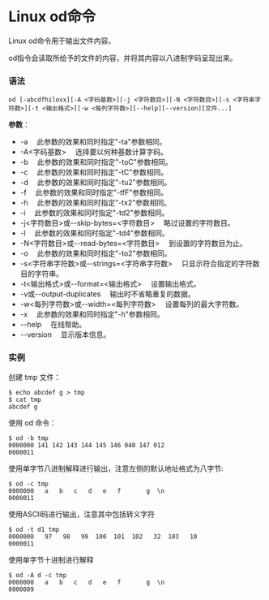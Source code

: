 
# Linux od命令



Linux od命令用于输出文件内容。

od指令会读取所给予的文件的内容，并将其内容以八进制字码呈现出来。

### 语法

```
od [-abcdfhilovx][-A <字码基数>][-j <字符数目>][-N <字符数目>][-s <字符串字符数>][-t <输出格式>][-w <每列字符数>][--help][--version][文件...]
```

**参数**：

*   -a 　此参数的效果和同时指定"-ta"参数相同。
*   -A&lt;字码基数&gt; 　选择要以何种基数计算字码。
*   -b 　此参数的效果和同时指定"-toC"参数相同。
*   -c 　此参数的效果和同时指定"-tC"参数相同。
*   -d 　此参数的效果和同时指定"-tu2"参数相同。
*   -f 　此参数的效果和同时指定"-tfF"参数相同。
*   -h 　此参数的效果和同时指定"-tx2"参数相同。
*   -i 　此参数的效果和同时指定"-td2"参数相同。
*   -j&lt;字符数目&gt;或--skip-bytes=&lt;字符数目&gt; 　略过设置的字符数目。
*   -l 　此参数的效果和同时指定"-td4"参数相同。
*   -N&lt;字符数目&gt;或--read-bytes=&lt;字符数目&gt; 　到设置的字符数目为止。
*   -o 　此参数的效果和同时指定"-to2"参数相同。
*   -s&lt;字符串字符数&gt;或--strings=&lt;字符串字符数&gt; 　只显示符合指定的字符数目的字符串。
*   -t&lt;输出格式&gt;或--format=&lt;输出格式&gt; 　设置输出格式。
*   -v或--output-duplicates 　输出时不省略重复的数据。
*   -w&lt;每列字符数&gt;或--width=&lt;每列字符数&gt; 　设置每列的最大字符数。
*   -x 　此参数的效果和同时指定"-h"参数相同。
*   --help 　在线帮助。
*   --version 　显示版本信息。

### 实例

创建 tmp 文件：

```
$ echo abcdef g > tmp
$ cat tmp
abcdef g

```

使用 od 命令：

```
$ od -b tmp
0000000 141 142 143 144 145 146 040 147 012
0000011

```

使用单字节八进制解释进行输出，注意左侧的默认地址格式为八字节:

```
$ od -c tmp
0000000   a   b   c   d   e   f       g  \n
0000011

```

使用ASCII码进行输出，注意其中包括转义字符

```
$ od -t d1 tmp
0000000   97   98   99  100  101  102   32  103   10
0000011

```

使用单字节十进制进行解释

```
$ od -A d -c tmp
0000000   a   b   c   d   e   f       g  \n
0000009

```



